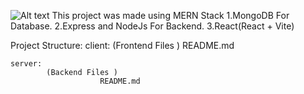 ![Alt text](<Screenshot 2024-06-04 at 10.40.57 AM.png>)
This project was made using MERN Stack 
1.MongoDB For Database.
2.Express and NodeJs For Backend.
3.React(React + Vite)

Project Structure:
    client:
            (Frontend Files )
                         README.md

    server:
            (Backend Files )
                        README.md
